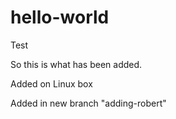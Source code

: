 # hello-world
Test

So this is what has been added.


Added on Linux box 


Added in new branch "adding-robert"


